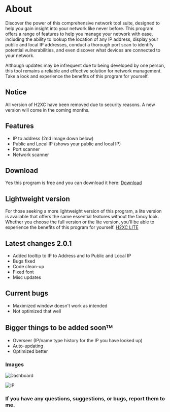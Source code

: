 # About
Discover the power of this comprehensive network tool suite, designed to help you gain insight into your network like never before. This program offers a range of features to help you manage your network with ease, including the ability to lookup the location of any IP address, display your public and local IP addresses, conduct a thorough port scan to identify potential vulnerabilities, and even discover what devices are connected to your network. 

Although updates may be infrequent due to being developed by one person, this tool remains a reliable and effective solution for network management. 
Take a look and experience the benefits of this program for yourself.

## Notice
All version of H2XC have been removed due to security reasons. A new version will come in the coming months.

## Features
- IP to address (2nd image down below)
- Public and Local IP (shows your public and local IP)
- Port scanner
- Network scanner

## Download
Yes this program is free and you can download it here: [Download](https://github.com/Harmless05/H2XC/releases/download/Release/H2XC.msi)

## Lightweight version
For those seeking a more lightweight version of this program, a lite version is available that offers the same essential features without the fancy look. Whether you choose the full version or the lite version, you'll be able to experience the benefits of this program for yourself.
[H2XC LITE](https://github.com/Harmless05)

## Latest changes 2.0.1
- Added tooltip to IP to Address and to Public and Local IP
- Bugs fixed
- Code clean-up
- Fixed font
- Misc updates

## Current bugs
- Maximized window doesn't work as intended
- Not optimized that well

## Bigger things to be added soonᵀᴹ
- Overseer (IP/name type history for the IP you have looked up)
- Auto-updating
- Optimized better

### Images

![Dashboard](https://cdn.discordapp.com/attachments/595392516195483720/900748613376966706/Home.png)

![IP](https://cdn.discordapp.com/attachments/595392516195483720/900748625590751272/IP-address.png)

### If you have any questions, suggestions, or bugs, report them to me.
